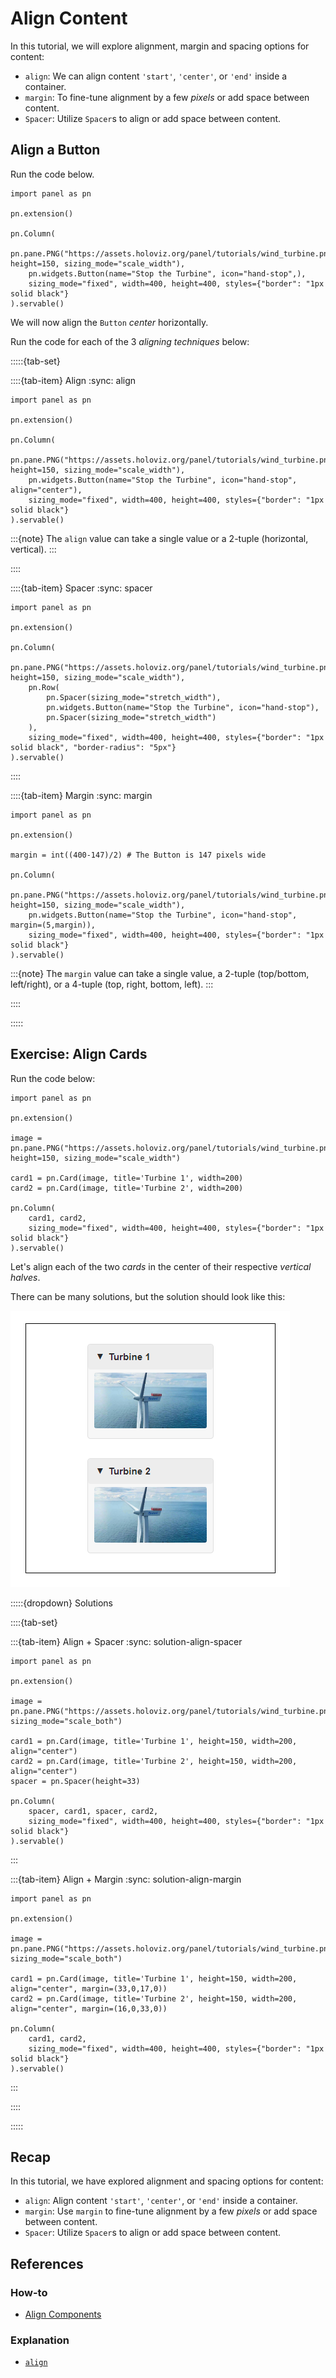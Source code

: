 # Align Content

In this tutorial, we will explore alignment, margin and spacing options for content:

- `align`: We can align content `'start'`, `'center'`, or `'end'` inside a container.
- `margin`: To fine-tune alignment by a few *pixels* or add space between content.
- `Spacer`: Utilize `Spacer`s to align or add space between content.

## Align a Button

Run the code below.

```{pyodide}
import panel as pn

pn.extension()

pn.Column(
    pn.pane.PNG("https://assets.holoviz.org/panel/tutorials/wind_turbine.png", height=150, sizing_mode="scale_width"),
    pn.widgets.Button(name="Stop the Turbine", icon="hand-stop",),
    sizing_mode="fixed", width=400, height=400, styles={"border": "1px solid black"}
).servable()
```

We will now align the `Button` *center* horizontally.

Run the code for each of the 3 *aligning techniques* below:

:::::{tab-set}

::::{tab-item} Align
:sync: align

```{pyodide}
import panel as pn

pn.extension()

pn.Column(
    pn.pane.PNG("https://assets.holoviz.org/panel/tutorials/wind_turbine.png", height=150, sizing_mode="scale_width"),
    pn.widgets.Button(name="Stop the Turbine", icon="hand-stop", align="center"),
    sizing_mode="fixed", width=400, height=400, styles={"border": "1px solid black"}
).servable()
```

:::{note}
The `align` value can take a single value or a 2-tuple (horizontal, vertical).
:::

::::

::::{tab-item} Spacer
:sync: spacer

```{pyodide}
import panel as pn

pn.extension()

pn.Column(
    pn.pane.PNG("https://assets.holoviz.org/panel/tutorials/wind_turbine.png", height=150, sizing_mode="scale_width"),
    pn.Row(
        pn.Spacer(sizing_mode="stretch_width"),
        pn.widgets.Button(name="Stop the Turbine", icon="hand-stop"),
        pn.Spacer(sizing_mode="stretch_width")
    ),
    sizing_mode="fixed", width=400, height=400, styles={"border": "1px solid black", "border-radius": "5px"}
).servable()
```

::::

::::{tab-item} Margin
:sync: margin

```{pyodide}
import panel as pn

pn.extension()

margin = int((400-147)/2) # The Button is 147 pixels wide

pn.Column(
    pn.pane.PNG("https://assets.holoviz.org/panel/tutorials/wind_turbine.png", height=150, sizing_mode="scale_width"),
    pn.widgets.Button(name="Stop the Turbine", icon="hand-stop", margin=(5,margin)),
    sizing_mode="fixed", width=400, height=400, styles={"border": "1px solid black"}
).servable()
```

:::{note}
The `margin` value can take a single value, a 2-tuple (top/bottom, left/right), or a 4-tuple (top, right, bottom, left).
:::

::::

:::::

## Exercise: Align Cards

Run the code below:

```{pyodide}
import panel as pn

pn.extension()

image = pn.pane.PNG("https://assets.holoviz.org/panel/tutorials/wind_turbine.png", height=150, sizing_mode="scale_width")

card1 = pn.Card(image, title='Turbine 1', width=200)
card2 = pn.Card(image, title='Turbine 2', width=200)

pn.Column(
    card1, card2,
    sizing_mode="fixed", width=400, height=400, styles={"border": "1px solid black"}
).servable()
```

Let's align each of the two *cards* in the center of their respective *vertical halves*.

There can be many solutions, but the solution should look like this:

![Align Cards Solution](../../_static/images/align-cards-solution.png)

:::::{dropdown} Solutions

::::{tab-set}

:::{tab-item} Align + Spacer
:sync: solution-align-spacer

```{pyodide}
import panel as pn

pn.extension()

image = pn.pane.PNG("https://assets.holoviz.org/panel/tutorials/wind_turbine.png", sizing_mode="scale_both")

card1 = pn.Card(image, title='Turbine 1', height=150, width=200, align="center")
card2 = pn.Card(image, title='Turbine 2', height=150, width=200, align="center")
spacer = pn.Spacer(height=33)

pn.Column(
    spacer, card1, spacer, card2,
    sizing_mode="fixed", width=400, height=400, styles={"border": "1px solid black"}
).servable()
```

:::

:::{tab-item} Align + Margin
:sync: solution-align-margin

```{pyodide}
import panel as pn

pn.extension()

image = pn.pane.PNG("https://assets.holoviz.org/panel/tutorials/wind_turbine.png", sizing_mode="scale_both")

card1 = pn.Card(image, title='Turbine 1', height=150, width=200, align="center", margin=(33,0,17,0))
card2 = pn.Card(image, title='Turbine 2', height=150, width=200, align="center", margin=(16,0,33,0))

pn.Column(
    card1, card2,
    sizing_mode="fixed", width=400, height=400, styles={"border": "1px solid black"}
).servable()
```

:::

::::

:::::

## Recap

In this tutorial, we have explored alignment and spacing options for content:

- `align`: Align content `'start'`, `'center'`, or `'end'` inside a container.
- `margin`: Use `margin` to fine-tune alignment by a few *pixels* or add space between content.
- `Spacer`: Utilize `Spacer`s to align or add space between content.

## References

### How-to

- [Align Components](../../how_to/layout/align.md)

### Explanation

- [`align`](https://holoviz-dev.github.io/panel/explanation/components/components_overview.html#align)
